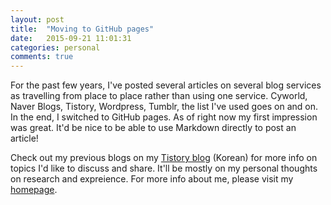 ```yaml
---
layout: post
title:  "Moving to GitHub pages"
date:   2015-09-21 11:01:31
categories: personal
comments: true
---
```


For the past few years, I've posted several articles on several blog services
as travelling from place to place rather than using one service. Cyworld,
Naver Blogs, Tistory, Wordpress, Tumblr, the list I've used goes on and on.
In the end, I switched to GitHub pages. As of right now my first impression
was great. It'd be nice to be able to use Markdown directly to post an article!

Check out my previous blogs on my [Tistory blog][my-tistory] (Korean) for more
info on topics I'd like to discuss and share. It'll be mostly on my personal
thoughts on research and expreience.
For more info about me, please visit my [homepage][my-homepage].

[my-tistory]: http://thinkpiece.tistory.com
[my-homepage]: http://www.jyp.me
